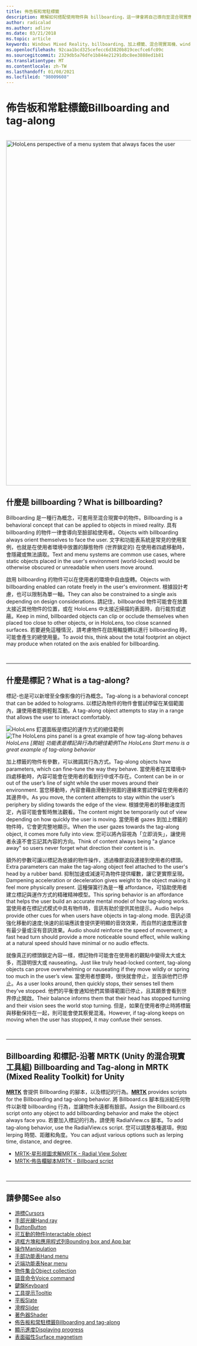 ```yaml
---
title: 佈告板和常駐標籤
description: 瞭解如何搭配使用物件與 billboarding，這一律會將自己導向至混合現實應用程式中的使用者。
author: radicalad
ms.author: adlinv
ms.date: 03/21/2018
ms.topic: article
keywords: Windows Mixed Reality、billboarding、加上標籤、混合現實耳機、windows Mixed Reality 耳機、虛擬實境耳機、HoloLens、MRTK、Mixed Reality 工具組
ms.openlocfilehash: 92caa1bcd325cefecc6d3820b819cecfce6fc09c
ms.sourcegitcommit: 2329db5a76dfe1b844e21291dbc8ee3888ed1b81
ms.translationtype: MT
ms.contentlocale: zh-TW
ms.lasthandoff: 01/08/2021
ms.locfileid: "98009608"
---
```

# <a name="billboarding-and-tag-along"></a><span data-ttu-id="00b31-104">佈告板和常駐標籤</span><span class="sxs-lookup"><span data-stu-id="00b31-104">Billboarding and tag-along</span></span>

<br>

<img src="images/MRTK_TagAlong.gif" alt="HoloLens perspective of a menu system that always faces the user" width="940px">
<br>

## <a name="what-is-billboarding"></a><span data-ttu-id="00b31-105">什麼是 billboarding？</span><span class="sxs-lookup"><span data-stu-id="00b31-105">What is billboarding?</span></span>

<span data-ttu-id="00b31-106">Billboarding 是一種行為概念，可套用至混合現實中的物件。</span><span class="sxs-lookup"><span data-stu-id="00b31-106">Billboarding is a behavioral concept that can be applied to objects in mixed reality.</span></span> <span data-ttu-id="00b31-107">具有 billboarding 的物件一律會導向至臉部給使用者。</span><span class="sxs-lookup"><span data-stu-id="00b31-107">Objects with billboarding always orient themselves to face the user.</span></span> <span data-ttu-id="00b31-108">文字和功能表系統是常見的使用案例，也就是在使用者環境中放置的靜態物件 (世界鎖定的) 在使用者四處移動時，會隱藏或無法讀取。</span><span class="sxs-lookup"><span data-stu-id="00b31-108">Text and menu systems are common use cases, where static objects placed in the user's environment (world-locked) would be otherwise obscured or unreadable when users move around.</span></span>

<span data-ttu-id="00b31-109">啟用 billboarding 的物件可以在使用者的環境中自由旋轉。</span><span class="sxs-lookup"><span data-stu-id="00b31-109">Objects with billboarding enabled can rotate freely in the user's environment.</span></span> <span data-ttu-id="00b31-110">根據設計考慮，也可以限制為單一軸。</span><span class="sxs-lookup"><span data-stu-id="00b31-110">They can also be constrained to a single axis depending on design considerations.</span></span> <span data-ttu-id="00b31-111">請記住，billboarded 物件可能會在放置太接近其他物件的位置，或在 HoloLens 中太接近掃描的表面時，自行裁剪或遮蔽。</span><span class="sxs-lookup"><span data-stu-id="00b31-111">Keep in mind, billboarded objects can clip or occlude themselves when placed too close to other objects, or in HoloLens, too close scanned surfaces.</span></span> <span data-ttu-id="00b31-112">若要避免這種情況，請考慮物件在啟用軸旋轉以進行 billboarding 時，可能會產生的總使用量。</span><span class="sxs-lookup"><span data-stu-id="00b31-112">To avoid this, think about the total footprint an object may produce when rotated on the axis enabled for billboarding.</span></span>

<br>

---
## <a name="what-is-a-tag-along"></a><span data-ttu-id="00b31-113">什麼是標記？</span><span class="sxs-lookup"><span data-stu-id="00b31-113">What is a tag-along?</span></span>

<span data-ttu-id="00b31-114">標記-也是可以新增至全像影像的行為概念。</span><span class="sxs-lookup"><span data-stu-id="00b31-114">Tag-along is a behavioral concept that can be added to holograms.</span></span> <span data-ttu-id="00b31-115">以標記為物件的物件會嘗試停留在某個範圍內，讓使用者能夠輕鬆互動。</span><span class="sxs-lookup"><span data-stu-id="00b31-115">A tag-along object attempts to stay in a range that allows the user to interact comfortably.</span></span>

<span data-ttu-id="00b31-116">![HoloLens 釘選面板是標記的運作方式的絕佳範例](images/tagalong-1000px.jpg)</span><span class="sxs-lookup"><span data-stu-id="00b31-116">![The HoloLens pins panel is a great example of how tag-along behaves](images/tagalong-1000px.jpg)</span></span><br>
<span data-ttu-id="00b31-117">*HoloLens [開始] 功能表是標記與行為的絕佳範例*</span><span class="sxs-lookup"><span data-stu-id="00b31-117">*The HoloLens Start menu is a great example of tag-along behavior*</span></span>

<span data-ttu-id="00b31-118">加上標籤的物件有參數，可以微調其行為方式。</span><span class="sxs-lookup"><span data-stu-id="00b31-118">Tag-along objects have parameters, which can fine-tune the way they behave.</span></span> <span data-ttu-id="00b31-119">當使用者在其環境中四處移動時，內容可能會在使用者的看到行中或不存在。</span><span class="sxs-lookup"><span data-stu-id="00b31-119">Content can be in or out of the user’s line of sight while the user moves around their environment.</span></span> <span data-ttu-id="00b31-120">當您移動時，內容會藉由滑動到視圖的邊緣來嘗試停留在使用者的其邊界中。</span><span class="sxs-lookup"><span data-stu-id="00b31-120">As you move, the content attempts to stay within the user’s periphery by sliding towards the edge of the view.</span></span> <span data-ttu-id="00b31-121">根據使用者的移動速度而定，內容可能會暫時無法觀看。</span><span class="sxs-lookup"><span data-stu-id="00b31-121">The content might be temporarily out of view depending on how quickly the user is moving.</span></span> <span data-ttu-id="00b31-122">當使用者 gazes 到加上標籤的物件時，它會更完整地顯示。</span><span class="sxs-lookup"><span data-stu-id="00b31-122">When the user gazes towards the tag-along object, it comes more fully into view.</span></span> <span data-ttu-id="00b31-123">您可以將內容視為「立即消失」，讓使用者永遠不會忘記其內容的方向。</span><span class="sxs-lookup"><span data-stu-id="00b31-123">Think of content always being "a glance away" so users never forget what direction their content is in.</span></span>

<span data-ttu-id="00b31-124">額外的參數可讓以標記為依據的物件操作，透過橡膠波段連接到使用者的標頭。</span><span class="sxs-lookup"><span data-stu-id="00b31-124">Extra parameters can make the tag-along object feel attached to the user's head by a rubber band.</span></span> <span data-ttu-id="00b31-125">抑制加速或減速可為物件提供權數，讓它更實際呈現。</span><span class="sxs-lookup"><span data-stu-id="00b31-125">Dampening acceleration or deceleration gives weight to the object making it feel more physically present.</span></span> <span data-ttu-id="00b31-126">這種彈簧行為是一種 affordance，可協助使用者建立標記與運作方式的精確精神模型。</span><span class="sxs-lookup"><span data-stu-id="00b31-126">This spring behavior is an affordance that helps the user build an accurate mental model of how tag-along works.</span></span> <span data-ttu-id="00b31-127">當使用者在標記式模式中具有物件時，音訊有助於提供其他提示。</span><span class="sxs-lookup"><span data-stu-id="00b31-127">Audio helps provide other cues for when users have objects in tag-along mode.</span></span> <span data-ttu-id="00b31-128">音訊必須強化移動的速度;快速的前端應該會提供更明顯的音效效果，而自然的速度應該會有最少量或沒有音訊效果。</span><span class="sxs-lookup"><span data-stu-id="00b31-128">Audio should reinforce the speed of movement; a fast head turn should provide a more noticeable sound effect, while walking at a natural speed should have minimal or no audio effects.</span></span>

<span data-ttu-id="00b31-129">就像真正的標頭鎖定內容一樣，標記物件可能會在使用者的觀點中變得太大或太多，而證明很大或 nauseating。</span><span class="sxs-lookup"><span data-stu-id="00b31-129">Just like truly head-locked content, tag-along objects can prove overwhelming or nauseating if they move wildly or spring too much in the user’s view.</span></span> <span data-ttu-id="00b31-130">當使用者想要時，很快就會停止，並告訴他們已停止。</span><span class="sxs-lookup"><span data-stu-id="00b31-130">As a user looks around, then quickly stops, their senses tell them they've stopped.</span></span> <span data-ttu-id="00b31-131">他們的平衡會通知他們其領導範圍已停止，且其願景會看到世界停止開啟。</span><span class="sxs-lookup"><span data-stu-id="00b31-131">Their balance informs them that their head has stopped turning and their vision sees the world stop turning.</span></span> <span data-ttu-id="00b31-132">但是，如果在使用者停止時將標籤與移動保持在一起，則可能會使其察覺混淆。</span><span class="sxs-lookup"><span data-stu-id="00b31-132">However, if tag-along keeps on moving when the user has stopped, it may confuse their senses.</span></span>

<br>

---

## <a name="billboarding-and-tag-along-in-mrtk-mixed-reality-toolkit-for-unity"></a><span data-ttu-id="00b31-133">Billboarding 和標記-沿著 MRTK (Unity 的混合現實工具組) </span><span class="sxs-lookup"><span data-stu-id="00b31-133">Billboarding and Tag-along in MRTK (Mixed Reality Toolkit) for Unity</span></span>
<span data-ttu-id="00b31-134">**[MRTK](https://github.com/Microsoft/MixedRealityToolkit-Unity)** 會提供 Billboarding 的腳本，以及標記的行為。</span><span class="sxs-lookup"><span data-stu-id="00b31-134">**[MRTK](https://github.com/Microsoft/MixedRealityToolkit-Unity)** provides scripts for the Billboarding and tag-along behavior.</span></span> <span data-ttu-id="00b31-135">將 Billboard.cs 腳本指派給任何物件以新增 billboarding 行為，並讓物件永遠都有臉部。</span><span class="sxs-lookup"><span data-stu-id="00b31-135">Assign the Billboard.cs script onto any object to add billboarding behavior and make the object always face you.</span></span> <span data-ttu-id="00b31-136">若要加入標記的行為，請使用 RadialView.cs 腳本。</span><span class="sxs-lookup"><span data-stu-id="00b31-136">To add tag-along behavior, use the RadialView.cs script.</span></span> <span data-ttu-id="00b31-137">您可以調整各種選項，例如 lerping 時間、距離和角度。</span><span class="sxs-lookup"><span data-stu-id="00b31-137">You can adjust various options such as lerping time, distance, and degree.</span></span>

* [<span data-ttu-id="00b31-138">MRTK-星形視圖求解</span><span class="sxs-lookup"><span data-stu-id="00b31-138">MRTK - Radial View Solver</span></span>](https://microsoft.github.io/MixedRealityToolkit-Unity/Documentation/README_Solver.html#radialview)
* [<span data-ttu-id="00b31-139">MRTK-佈告欄腳本</span><span class="sxs-lookup"><span data-stu-id="00b31-139">MRTK - Billboard script</span></span>](https://github.com/microsoft/MixedRealityToolkit-Unity/blob/mrtk_release/Assets/MixedRealityToolkit.SDK/Features/UX/Scripts/Utilities/Billboard.cs)


<br>

---

## <a name="see-also"></a><span data-ttu-id="00b31-140">請參閱</span><span class="sxs-lookup"><span data-stu-id="00b31-140">See also</span></span>

* [<span data-ttu-id="00b31-141">游標</span><span class="sxs-lookup"><span data-stu-id="00b31-141">Cursors</span></span>](cursors.md)
* [<span data-ttu-id="00b31-142">手部光線</span><span class="sxs-lookup"><span data-stu-id="00b31-142">Hand ray</span></span>](point-and-commit.md)
* [<span data-ttu-id="00b31-143">Button</span><span class="sxs-lookup"><span data-stu-id="00b31-143">Button</span></span>](button.md)
* [<span data-ttu-id="00b31-144">可互動的物件</span><span class="sxs-lookup"><span data-stu-id="00b31-144">Interactable object</span></span>](interactable-object.md)
* [<span data-ttu-id="00b31-145">週框方塊和應用程式列</span><span class="sxs-lookup"><span data-stu-id="00b31-145">Bounding box and App bar</span></span>](app-bar-and-bounding-box.md)
* [<span data-ttu-id="00b31-146">操作</span><span class="sxs-lookup"><span data-stu-id="00b31-146">Manipulation</span></span>](direct-manipulation.md)
* [<span data-ttu-id="00b31-147">手部功能表</span><span class="sxs-lookup"><span data-stu-id="00b31-147">Hand menu</span></span>](hand-menu.md)
* [<span data-ttu-id="00b31-148">近端功能表</span><span class="sxs-lookup"><span data-stu-id="00b31-148">Near menu</span></span>](near-menu.md)
* [<span data-ttu-id="00b31-149">物件集合</span><span class="sxs-lookup"><span data-stu-id="00b31-149">Object collection</span></span>](object-collection.md)
* [<span data-ttu-id="00b31-150">語音命令</span><span class="sxs-lookup"><span data-stu-id="00b31-150">Voice command</span></span>](voice-input.md)
* [<span data-ttu-id="00b31-151">鍵盤</span><span class="sxs-lookup"><span data-stu-id="00b31-151">Keyboard</span></span>](keyboard.md)
* [<span data-ttu-id="00b31-152">工具提示</span><span class="sxs-lookup"><span data-stu-id="00b31-152">Tooltip</span></span>](tooltip.md)
* [<span data-ttu-id="00b31-153">平板</span><span class="sxs-lookup"><span data-stu-id="00b31-153">Slate</span></span>](slate.md)
* [<span data-ttu-id="00b31-154">滑桿</span><span class="sxs-lookup"><span data-stu-id="00b31-154">Slider</span></span>](slider.md)
* [<span data-ttu-id="00b31-155">著色器</span><span class="sxs-lookup"><span data-stu-id="00b31-155">Shader</span></span>](shader.md)
* [<span data-ttu-id="00b31-156">佈告板和常駐標籤</span><span class="sxs-lookup"><span data-stu-id="00b31-156">Billboarding and tag-along</span></span>](billboarding-and-tag-along.md)
* [<span data-ttu-id="00b31-157">顯示進度</span><span class="sxs-lookup"><span data-stu-id="00b31-157">Displaying progress</span></span>](progress.md)
* [<span data-ttu-id="00b31-158">表面磁性</span><span class="sxs-lookup"><span data-stu-id="00b31-158">Surface magnetism</span></span>](surface-magnetism.md)
